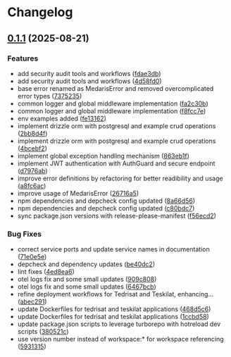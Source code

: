 # Changelog

## [0.1.1](https://github.com/amel-tech/madrasah-backend/compare/tedrisat-v0.1.0...tedrisat-v0.1.1) (2025-08-21)


### Features

* add security audit tools and workflows ([fdae3db](https://github.com/amel-tech/madrasah-backend/commit/fdae3db2bd25a54f3b8c002b71f2dab1363735d6))
* add security audit tools and workflows ([4d58fd0](https://github.com/amel-tech/madrasah-backend/commit/4d58fd04e28d85855dafc1d3a56489d552f137aa))
* base error renamed as MedarisError and removed overcomplicated error types ([7375235](https://github.com/amel-tech/madrasah-backend/commit/73752354eff1383a997eb415f9c7020c3a8cfb6b))
* common logger and global middleware implementation ([fa2c30b](https://github.com/amel-tech/madrasah-backend/commit/fa2c30bbf9989b6c655732b2fc69a5ccfcda48b9))
* common logger and global middleware implementation ([f8fcc7e](https://github.com/amel-tech/madrasah-backend/commit/f8fcc7e0affa55fd3267d94930b84d57768a00cd))
* env examples added ([fe13162](https://github.com/amel-tech/madrasah-backend/commit/fe13162e80177bb31ffaa555df66ab5191415c4d))
* implement drizzle orm with postgresql and example crud operations ([2bb8d4f](https://github.com/amel-tech/madrasah-backend/commit/2bb8d4fdd85a4a6eca86c845009032d84c935d60))
* implement drizzle orm with postgresql and example crud operations ([4bcebf2](https://github.com/amel-tech/madrasah-backend/commit/4bcebf27a892afb635e05f83ca6d6d8208226730))
* implement global exception handling mechanism ([863eb1f](https://github.com/amel-tech/madrasah-backend/commit/863eb1f3044a4fdf35ecfdbc6096349f38f3d39c))
* implement JWT authentication with AuthGuard and secure endpoint ([d7976ab](https://github.com/amel-tech/madrasah-backend/commit/d7976ab786c2e702cabffcff8b2e2f4f89031d83))
* improve error definitions by refactoring for better readibility and usage ([a8fc6ac](https://github.com/amel-tech/madrasah-backend/commit/a8fc6ac7b8711f1ecc6e83cba1fa873ea26ddec9))
* improve usage of MedarisError ([26716a5](https://github.com/amel-tech/madrasah-backend/commit/26716a5dd9067d7c28ca80390bba3891e68c896e))
* npm dependencies and depcheck config updated ([8a66d56](https://github.com/amel-tech/madrasah-backend/commit/8a66d56a84b46998ea6861fcb1d71140717978f5))
* npm dependencies and depcheck config updated ([c80bdc7](https://github.com/amel-tech/madrasah-backend/commit/c80bdc793baba536f1e42f573d1b29b8b1a76d78))
* sync package.json versions with release-please-manifest ([f56ecd2](https://github.com/amel-tech/madrasah-backend/commit/f56ecd20b016020e3b45000eb64f9534e1c85454))


### Bug Fixes

* correct service ports and update service names in documentation ([71e0e5e](https://github.com/amel-tech/madrasah-backend/commit/71e0e5ec49aef6ead588cca6d2357ca3be66fe59))
* depcheck and dependency updates ([be40dc2](https://github.com/amel-tech/madrasah-backend/commit/be40dc2c356ea9e816da74581d9d6da471df8328))
* lint fixes ([4ed8ea6](https://github.com/amel-tech/madrasah-backend/commit/4ed8ea661e37bf5561c9daa354df144f6b2138a7))
* otel logs fix and some small updates ([909c808](https://github.com/amel-tech/madrasah-backend/commit/909c80872a2dc7b3d105976970795805260d03a9))
* otel logs fix and some small updates ([6467bcb](https://github.com/amel-tech/madrasah-backend/commit/6467bcb30f71058972c12f7ab2ce8a5834b76706))
* refine deployment workflows for Tedrisat and Teskilat, enhancing… ([abec291](https://github.com/amel-tech/madrasah-backend/commit/abec29120f989022fc7ba3447617aa8da8578068))
* update Dockerfiles for tedrisat and teskilat applications ([468d5c6](https://github.com/amel-tech/madrasah-backend/commit/468d5c62d44a115beb1f035d8ef751792f3e7f1c))
* update Dockerfiles for tedrisat and teskilat applications ([1ccbd58](https://github.com/amel-tech/madrasah-backend/commit/1ccbd580205da2a371d952729b3e7f1a21182834))
* update package.json scripts to leverage turborepo with hotreload dev scripts ([380521c](https://github.com/amel-tech/madrasah-backend/commit/380521c71d4512aca5102381a482961088709806))
* use version number instead of workspace:* for workspace referencing ([5931315](https://github.com/amel-tech/madrasah-backend/commit/59313155d1a598dfa7f61b275ffb028198425373))
